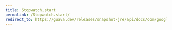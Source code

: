 ```yaml
---
title: Stopwatch.start
permalink: /Stopwatch.start/
redirect_to: https://guava.dev/releases/snapshot-jre/api/docs/com/google/common/base/Stopwatch.html#start--
---
```

